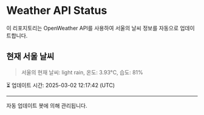 
# Weather API Status

이 리포지토리는 OpenWeather API를 사용하여 서울의 날씨 정보를 자동으로 업데이트합니다.

## 현재 서울 날씨
> 서울의 현재 날씨: light rain, 온도: 3.93°C, 습도: 81%

⏳ 업데이트 시간: 2025-03-02 12:17:42 (UTC)

---
자동 업데이트 봇에 의해 관리됩니다.
